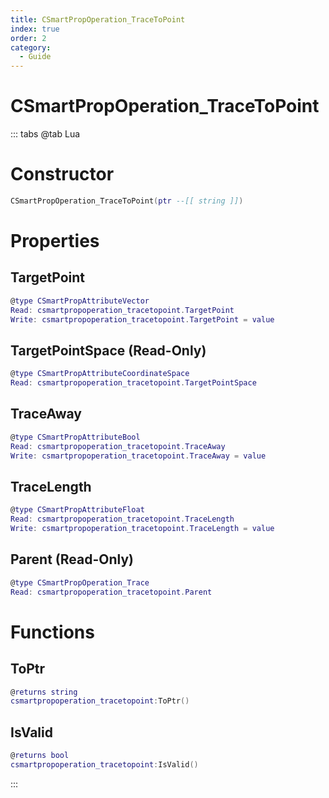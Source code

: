 ```yaml
---
title: CSmartPropOperation_TraceToPoint
index: true
order: 2
category:
  - Guide
---
```


# CSmartPropOperation_TraceToPoint

::: tabs
@tab Lua
# Constructor
```lua
CSmartPropOperation_TraceToPoint(ptr --[[ string ]])
```
# Properties
## TargetPoint 
```lua
@type CSmartPropAttributeVector
Read: csmartpropoperation_tracetopoint.TargetPoint
Write: csmartpropoperation_tracetopoint.TargetPoint = value
```
## TargetPointSpace (Read-Only)
```lua
@type CSmartPropAttributeCoordinateSpace
Read: csmartpropoperation_tracetopoint.TargetPointSpace
```
## TraceAway 
```lua
@type CSmartPropAttributeBool
Read: csmartpropoperation_tracetopoint.TraceAway
Write: csmartpropoperation_tracetopoint.TraceAway = value
```
## TraceLength 
```lua
@type CSmartPropAttributeFloat
Read: csmartpropoperation_tracetopoint.TraceLength
Write: csmartpropoperation_tracetopoint.TraceLength = value
```
## Parent (Read-Only)
```lua
@type CSmartPropOperation_Trace
Read: csmartpropoperation_tracetopoint.Parent
```
# Functions
## ToPtr
```lua
@returns string
csmartpropoperation_tracetopoint:ToPtr()
```
## IsValid
```lua
@returns bool
csmartpropoperation_tracetopoint:IsValid()
```

:::
